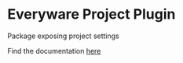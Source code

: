 # Everyware Project Plugin

Package exposing project settings

Find the documentation [here](https://docs.navigaglobal.com/everyware/mu-plugins/everyware-project-plugin)
